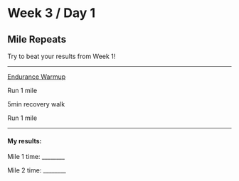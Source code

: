 # Week 3 / Day 1

## Mile Repeats
Try to beat your results from Week 1!

---------

[Endurance Warmup](./endurance_warmup.md)

Run 1 mile

5min recovery walk

Run 1 mile

---------

#### My results:
Mile 1 time: ________

Mile 2 time: ________